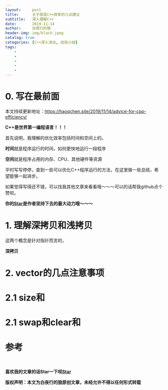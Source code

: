 ```yaml
---
layout:     post
title:      关于提高C++效率的几点建议 
subtitle:   深入理解C++
date:       2019-11-14
author:     白夜行的狼
header-img: img/black.jpeg
catalog: true
categories: [C++深入浅出, 经验小结]
tags:
    - 
    - 
    - 
    - 
    - 
--- 
```


# 0. 写在最前面
本文持续更新地址：<https://haoqchen.site/2019/11/14/advice-for-cpp-efficiency/>

**C++是世界第一编程语言！！！**

首先说明，我理解的优化效率包括时间和空间上的。

**时间**就是程序运行的时间，如何更快地运行一段程序

**空间**就是程序占用的内存、CPU、其他硬件等资源

平时写写停停，查到一些可以优化C++程序运行的方法，在这里做一些总结，希望能够一起进步。

如果觉得写得还不错，可以找我其他文章来看看哦～～～可以的话帮我github点个赞呗。

**你的[Star](https://github.com/HaoQChen/HaoQChen.github.io)是作者坚持下去的最大动力哦～～～**

# 1. 理解深拷贝和浅拷贝

这两个概念是针对指针而言的，

**深拷贝**

# 2. vector的几点注意事项

# 2.1 size和

# 2.1 swap和clear和


# 参考

<br>

**喜欢我的文章的话Star一下呗[Star](https://github.com/HaoQChen/HaoQChen.github.io)**

**版权声明：本文为白夜行的狼原创文章，未经允许不得以任何形式转载**
